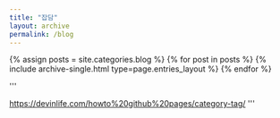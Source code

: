 ```yaml
---
title: "잡담"
layout: archive
permalink: /blog
---
```



{% assign posts = site.categories.blog %}
{% for post in posts %} {% include archive-single.html type=page.entries_layout %} {% endfor %}


'''
  
  
https://devinlife.com/howto%20github%20pages/category-tag/
'''
